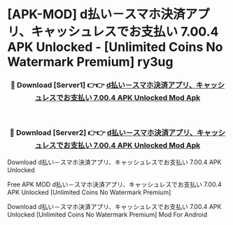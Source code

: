 # [APK-MOD] d払い－スマホ決済アプリ、キャッシュレスでお支払い 7.00.4 APK Unlocked - [Unlimited Coins No Watermark Premium] ry3ug



<div align="center">
<h3>🔴 Download [Server1] 👉👉 <a href="https://momento.my/?title=d払い－スマホ決済アプリ、キャッシュレスでお支払い_7.00.4_APK_Unlocked">d払い－スマホ決済アプリ、キャッシュレスでお支払い 7.00.4 APK Unlocked Mod Apk</a></h3><br>

<h3>🔴 Download [Server2] 👉👉 <a href="https://momento.my/?title=d払い－スマホ決済アプリ、キャッシュレスでお支払い_7.00.4_APK_Unlocked">d払い－スマホ決済アプリ、キャッシュレスでお支払い 7.00.4 APK Unlocked Mod Apk</a></h3>
</div>



Download d払い－スマホ決済アプリ、キャッシュレスでお支払い 7.00.4 APK Unlocked 

Free APK MOD d払い－スマホ決済アプリ、キャッシュレスでお支払い 7.00.4 APK Unlocked [Unlimited Coins No Watermark Premium]

Download d払い－スマホ決済アプリ、キャッシュレスでお支払い 7.00.4 APK Unlocked [Unlimited Coins No Watermark Premium] Mod For Android
